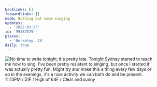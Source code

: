 ```yaml
---
backlinks: []
forwardlinks: []
node: Nothing but some singing
updates:
  - '2022-03-23'
id: '99387879'
places:
  - 'Berkeley, CA'
daily: true
---
```

![No time to write tonight; it's pretty late. Tonight Sydney started to teach me how to sing. I've been pretty resistant to singing, but once I started if was actually pretty fun. Might try and make this a thing every few days or so in the evenings, it's a nice activity we can both do and be present. 11:10PM / 51F / High of 64F / Clear and sunny](images/99387879/uOdnWqyJHy-daily.webp "")
